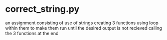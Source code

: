 # correct_string.py
an assignment consisting of use of strings
creating 3 functions using loop within them to make them run until the desired output is not recieved
calling the 3 functions at the end 

